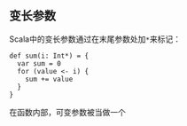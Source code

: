 ## 变长参数

Scala中的变长参数通过在末尾参数处加`*`来标记：

```
def sum(i: Int*) = {
  var sum = 0
  for (value <- i) {
    sum += value
  }
}
```

在函数内部，可变参数被当做一个
